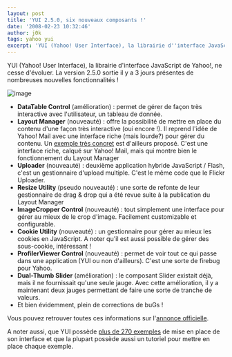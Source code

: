 ```yaml
---
layout: post
title: 'YUI 2.5.0, six nouveaux composants !'
date: '2008-02-23 10:32:46'
author: j0k
tags: yahoo yui
excerpt: 'YUI (Yahoo! User Interface), la librairie d''interface JavaScript de Yahoo!, ne cesse d''évoluer.   La version 2.5.0 sortie il y a 3 jours présentes de nombreuses nouvelles fonctionnalités !'
---
```


YUI (Yahoo! User Interface), la librairie d'interface JavaScript de Yahoo!, ne cesse d'évoluer.   La version 2.5.0 sortie il y a 3 jours présentes de nombreuses nouvelles fonctionnalités !

 ![image](http://kwout.com/cutout/9/jn/8p/mv7_bor_rou_efefef.jpg)

 * **DataTable Control** (amélioration) : permet de gérer de façon très interactive avec l'utilisateur, un tableau de donnée.
 * **Layout Manager** (nouveauté) : offre la possibilité de mettre en place du contenu d'une façon très interactive (oui encore !). Il reprend l'idée de Yahoo! Mail avec une interface riche (mais lourde?) pour gérer du contenu. Un [exemple très concret](http://developer.yahoo.com/yui/examples/layout/adv_layout_source.html) est d'ailleurs proposé. C'est une interface riche, calqué sur Yahoo! Mail, mais qui montre bien le fonctionnement du Layout Manager
 * **Uploader** (nouveauté) : deuxième application hybride JavaScript / Flash, c'est un gestionnaire d'upload multiple. C'est le même code que le Flickr Uploader.
 * **Resize Utility** (pseudo nouveauté) : une sorte de refonte de leur gestionnaire de drag & drop qui a été revue suite à la publication du Layout Manager
 * **ImageCropper Control** (nouveauté) : tout simplement une interface pour gérer au mieux de le crop d'image. Facilement customizable et configurable.
 * **Cookie Utility** (nouveauté) : un gestionnaire pour gérer au mieux les cookies en JavaScript. A noter qu'il est aussi possible de gérer des sous-cookie, intéressant !
 * **ProfilerViewer Control** (nouveauté) : permet de voir tout ce qui passe dans une application (YUI ou non d'ailleurs). C'est une sorte de firebug pour Yahoo.
 * **Dual-Thumb Slider** (amélioration) : le composant Slider existait déjà, mais il ne fournissait qu'une seule jauge. Avec cette amélioration, il y a maintenant deux jauges permettant de faire une sorte de tranche de valeurs.
 * Et bien évidemment, plein de corrections de buGs !


Vous pouvez retrouver toutes ces informations sur l'[annonce officielle](http://yuiblog.com/blog/2008/02/20/yui-250-released/).

A noter aussi, que YUI possède [plus de 270 exemples](http://developer.yahoo.com/yui/examples/) de mise en place de son interface et que la plupart possède aussi un tutoriel pour mettre en place chaque exemple.
